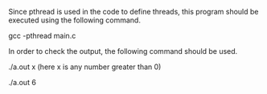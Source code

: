 
Since pthread is used in the code to define threads, this program should be executed using the following command. 

gcc -pthread main.c

In order to check the output, the following command should be used.

./a.out  x (here x is any number greater than 0)

./a.out  6
